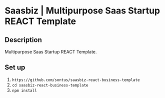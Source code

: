 # Saasbiz | Multipurpose Saas Startup REACT Template

## Description
Multipurpose Saas Startup REACT Template.

## Set up
1. `https://github.com/sontus/saasbiz-react-business-template` 
2. `cd saasbiz-react-business-template`
3. `npm install`


